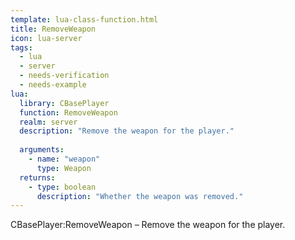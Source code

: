 ```yaml
---
template: lua-class-function.html
title: RemoveWeapon
icon: lua-server
tags:
  - lua
  - server
  - needs-verification
  - needs-example
lua:
  library: CBasePlayer
  function: RemoveWeapon
  realm: server
  description: "Remove the weapon for the player."
  
  arguments:
    - name: "weapon"
      type: Weapon
  returns:
    - type: boolean
      description: "Whether the weapon was removed."
---
```


<div class="lua__search__keywords">
CBasePlayer:RemoveWeapon &#x2013; Remove the weapon for the player.
</div>
